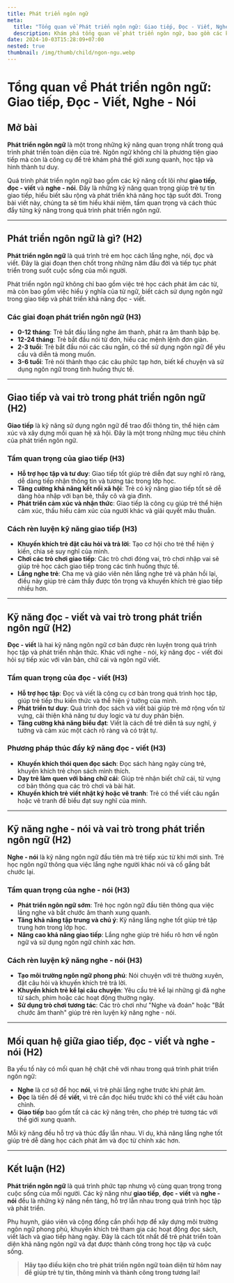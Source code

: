 ```yaml
---
title: Phát triển ngôn ngữ
meta:
  title: "Tổng quan về Phát triển ngôn ngữ: Giao tiếp, Đọc - Viết, Nghe - Nói"
  description: Khám phá tổng quan về phát triển ngôn ngữ, bao gồm các kỹ năng quan trọng như giao tiếp, đọc - viết, nghe - nói và cách thúc đẩy sự phát triển ngôn ngữ toàn diện.
date: 2024-10-03T15:28:09+07:00
nested: true
thumbnail: /img/thumb/child/ngon-ngu.webp
---
```


# **Tổng quan về Phát triển ngôn ngữ: Giao tiếp, Đọc - Viết, Nghe - Nói**

## **Mở bài**
**Phát triển ngôn ngữ** là một trong những kỹ năng quan trọng nhất trong quá trình phát triển toàn diện của trẻ. Ngôn ngữ không chỉ là phương tiện giao tiếp mà còn là công cụ để trẻ khám phá thế giới xung quanh, học tập và hình thành tư duy.  

Quá trình phát triển ngôn ngữ bao gồm các kỹ năng cốt lõi như **giao tiếp**, **đọc - viết** và **nghe - nói**. Đây là những kỹ năng quan trọng giúp trẻ tự tin giao tiếp, hiểu biết sâu rộng và phát triển khả năng học tập suốt đời. Trong bài viết này, chúng ta sẽ tìm hiểu khái niệm, tầm quan trọng và cách thúc đẩy từng kỹ năng trong quá trình phát triển ngôn ngữ.

---

## **Phát triển ngôn ngữ là gì? (H2)**
**Phát triển ngôn ngữ** là quá trình trẻ em học cách lắng nghe, nói, đọc và viết. Đây là giai đoạn then chốt trong những năm đầu đời và tiếp tục phát triển trong suốt cuộc sống của mỗi người.  

Phát triển ngôn ngữ không chỉ bao gồm việc trẻ học cách phát âm các từ, mà còn bao gồm việc hiểu ý nghĩa của từ ngữ, biết cách sử dụng ngôn ngữ trong giao tiếp và phát triển khả năng đọc - viết.  

### **Các giai đoạn phát triển ngôn ngữ (H3)**
- **0-12 tháng**: Trẻ bắt đầu lắng nghe âm thanh, phát ra âm thanh bập bẹ.  
- **12-24 tháng**: Trẻ bắt đầu nói từ đơn, hiểu các mệnh lệnh đơn giản.  
- **2-3 tuổi**: Trẻ bắt đầu nói các câu ngắn, có thể sử dụng ngôn ngữ để yêu cầu và diễn tả mong muốn.  
- **3-6 tuổi**: Trẻ nói thành thạo các câu phức tạp hơn, biết kể chuyện và sử dụng ngôn ngữ trong tình huống thực tế.  

---

## **Giao tiếp và vai trò trong phát triển ngôn ngữ (H2)**
**Giao tiếp** là kỹ năng sử dụng ngôn ngữ để trao đổi thông tin, thể hiện cảm xúc và xây dựng mối quan hệ xã hội. Đây là một trong những mục tiêu chính của phát triển ngôn ngữ.  

### **Tầm quan trọng của giao tiếp (H3)**
- **Hỗ trợ học tập và tư duy**: Giao tiếp tốt giúp trẻ diễn đạt suy nghĩ rõ ràng, dễ dàng tiếp nhận thông tin và tương tác trong lớp học.  
- **Tăng cường khả năng kết nối xã hội**: Trẻ có kỹ năng giao tiếp tốt sẽ dễ dàng hòa nhập với bạn bè, thầy cô và gia đình.  
- **Phát triển cảm xúc và nhận thức**: Giao tiếp là công cụ giúp trẻ thể hiện cảm xúc, thấu hiểu cảm xúc của người khác và giải quyết mâu thuẫn.  

### **Cách rèn luyện kỹ năng giao tiếp (H3)**
- **Khuyến khích trẻ đặt câu hỏi và trả lời**: Tạo cơ hội cho trẻ thể hiện ý kiến, chia sẻ suy nghĩ của mình.  
- **Chơi các trò chơi giao tiếp**: Các trò chơi đóng vai, trò chơi nhập vai sẽ giúp trẻ học cách giao tiếp trong các tình huống thực tế.  
- **Lắng nghe trẻ**: Cha mẹ và giáo viên nên lắng nghe trẻ và phản hồi lại, điều này giúp trẻ cảm thấy được tôn trọng và khuyến khích trẻ giao tiếp nhiều hơn.  

---

## **Kỹ năng đọc - viết và vai trò trong phát triển ngôn ngữ (H2)**
**Đọc - viết** là hai kỹ năng ngôn ngữ cơ bản được rèn luyện trong quá trình học tập và phát triển nhận thức. Khác với nghe - nói, kỹ năng đọc - viết đòi hỏi sự tiếp xúc với văn bản, chữ cái và ngôn ngữ viết.  

### **Tầm quan trọng của đọc - viết (H3)**
- **Hỗ trợ học tập**: Đọc và viết là công cụ cơ bản trong quá trình học tập, giúp trẻ tiếp thu kiến thức và thể hiện ý tưởng của mình.  
- **Phát triển tư duy**: Quá trình đọc sách và viết bài giúp trẻ mở rộng vốn từ vựng, cải thiện khả năng tư duy logic và tư duy phản biện.  
- **Tăng cường khả năng biểu đạt**: Viết là cách để trẻ diễn tả suy nghĩ, ý tưởng và cảm xúc một cách rõ ràng và có trật tự.  

### **Phương pháp thúc đẩy kỹ năng đọc - viết (H3)**
- **Khuyến khích thói quen đọc sách**: Đọc sách hàng ngày cùng trẻ, khuyến khích trẻ chọn sách mình thích.  
- **Dạy trẻ làm quen với bảng chữ cái**: Giúp trẻ nhận biết chữ cái, từ vựng cơ bản thông qua các trò chơi và bài hát.  
- **Khuyến khích trẻ viết nhật ký hoặc vẽ tranh**: Trẻ có thể viết câu ngắn hoặc vẽ tranh để biểu đạt suy nghĩ của mình.  

---

## **Kỹ năng nghe - nói và vai trò trong phát triển ngôn ngữ (H2)**
**Nghe - nói** là kỹ năng ngôn ngữ đầu tiên mà trẻ tiếp xúc từ khi mới sinh. Trẻ học ngôn ngữ thông qua việc lắng nghe người khác nói và cố gắng bắt chước lại.  

### **Tầm quan trọng của nghe - nói (H3)**
- **Phát triển ngôn ngữ sớm**: Trẻ học ngôn ngữ đầu tiên thông qua việc lắng nghe và bắt chước âm thanh xung quanh.  
- **Tăng khả năng tập trung và chú ý**: Kỹ năng lắng nghe tốt giúp trẻ tập trung hơn trong lớp học.  
- **Nâng cao khả năng giao tiếp**: Lắng nghe giúp trẻ hiểu rõ hơn về ngôn ngữ và sử dụng ngôn ngữ chính xác hơn.  

### **Cách rèn luyện kỹ năng nghe - nói (H3)**
- **Tạo môi trường ngôn ngữ phong phú**: Nói chuyện với trẻ thường xuyên, đặt câu hỏi và khuyến khích trẻ trả lời.  
- **Khuyến khích trẻ kể lại câu chuyện**: Yêu cầu trẻ kể lại những gì đã nghe từ sách, phim hoặc các hoạt động thường ngày.  
- **Sử dụng trò chơi tương tác**: Các trò chơi như "Nghe và đoán" hoặc "Bắt chước âm thanh" giúp trẻ rèn luyện kỹ năng nghe - nói.  

---

## **Mối quan hệ giữa giao tiếp, đọc - viết và nghe - nói (H2)**
Ba yếu tố này có mối quan hệ chặt chẽ với nhau trong quá trình phát triển ngôn ngữ:  
- **Nghe** là cơ sở để học **nói**, vì trẻ phải lắng nghe trước khi phát âm.  
- **Đọc** là tiền đề để **viết**, vì trẻ cần đọc hiểu trước khi có thể viết câu hoàn chỉnh.  
- **Giao tiếp** bao gồm tất cả các kỹ năng trên, cho phép trẻ tương tác với thế giới xung quanh.  

Mỗi kỹ năng đều hỗ trợ và thúc đẩy lẫn nhau. Ví dụ, khả năng lắng nghe tốt giúp trẻ dễ dàng học cách phát âm và đọc từ chính xác hơn.  

---

## **Kết luận (H2)**
**Phát triển ngôn ngữ** là quá trình phức tạp nhưng vô cùng quan trọng trong cuộc sống của mỗi người. Các kỹ năng như **giao tiếp**, **đọc - viết** và **nghe - nói** đều là những kỹ năng nền tảng, hỗ trợ lẫn nhau trong quá trình học tập và phát triển.  

Phụ huynh, giáo viên và cộng đồng cần phối hợp để xây dựng môi trường ngôn ngữ phong phú, khuyến khích trẻ tham gia các hoạt động đọc sách, viết lách và giao tiếp hàng ngày. Đây là cách tốt nhất để trẻ phát triển toàn diện khả năng ngôn ngữ và đạt được thành công trong học tập và cuộc sống.  

> **Hãy tạo điều kiện cho trẻ phát triển ngôn ngữ toàn diện từ hôm nay để giúp trẻ tự tin, thông minh và thành công trong tương lai!**
